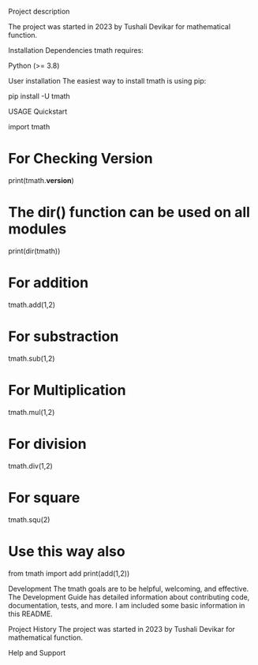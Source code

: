 Project description

The project was started in 2023 by Tushali Devikar for mathematical function.

Installation
Dependencies
tmath requires:

Python (>= 3.8)

User installation
The easiest way to install tmath is using pip:

pip install -U tmath

USAGE
Quickstart

import tmath
# For Checking Version
print(tmath.__version__)

# The dir() function can be used on all modules
print(dir(tmath))

# For addition
tmath.add(1,2)

# For substraction
tmath.sub(1,2)

# For Multiplication
tmath.mul(1,2)

# For division
tmath.div(1,2)

# For square
tmath.squ(2)

# Use this way also
from tmath import add
print(add(1,2))


Development
The tmath goals are to be helpful, welcoming, and effective. The Development Guide has detailed information about contributing code, documentation, tests, and more. I am included some basic information in this README.

Project History
The project was started in 2023 by Tushali Devikar for mathematical function.

Help and Support


